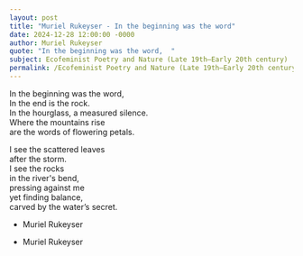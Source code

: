```yaml
---
layout: post
title: "Muriel Rukeyser - In the beginning was the word"
date: 2024-12-28 12:00:00 -0000
author: Muriel Rukeyser
quote: "In the beginning was the word,  "
subject: Ecofeminist Poetry and Nature (Late 19th–Early 20th century)
permalink: /Ecofeminist Poetry and Nature (Late 19th–Early 20th century)/Muriel Rukeyser/Muriel Rukeyser - In the beginning was the word
---
```


In the beginning was the word,  
In the end is the rock.  
In the hourglass, a measured silence.   
Where the mountains rise   
are the words of flowering petals.

I see the scattered leaves   
after the storm.  
I see the rocks   
in the river's bend,  
pressing against me   
yet finding balance,  
carved by the water’s secret.

- Muriel Rukeyser

- Muriel Rukeyser
